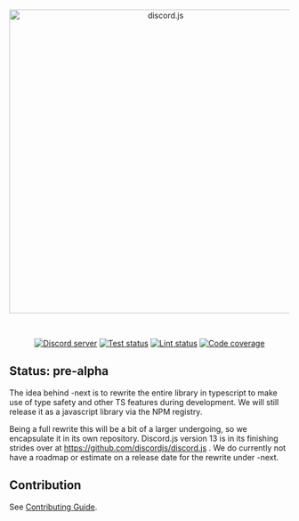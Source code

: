 <div align="center">
	<br />
	<p>
		<a href="https://discord.js.org"><img src="https://discord.js.org/static/logo.svg" width="546" alt="discord.js" /></a>
	</p>
	<br />
		<p>
		<a href="https://discord.gg/djs"><img src="https://img.shields.io/discord/222078108977594368?color=5865F2&logo=discord&logoColor=white" alt="Discord server" /></a>
		<a href="https://github.com/discordjs/discord.js/actions"><img src="https://github.com/discordjs/discord.js-next/workflows/Tests/badge.svg" alt="Test status" /></a>
		<a href="https://github.com/discordjs/discord.js/actions"><img src="https://github.com/discordjs/discord.js-next/workflows/Lint/badge.svg" alt="Lint status" /></a>
		<a href="https://codecov.io/gh/discordjs/discord.js-next"><img src="https://codecov.io/gh/discordjs/discord.js-next/branch/master/graph/badge.svg" alt="Code coverage" /></a>
	</p>
</div>

## Status: pre-alpha
The idea behind -next is to rewrite the entire library in typescript to make use of type safety and other TS features during development. We will still release it as a javascript library via the NPM registry.

Being a full rewrite this will be a bit of a larger undergoing, so we encapsulate it in its own repository. Discord.js version 13 is in its finishing strides over at https://github.com/discordjs/discord.js . We do currently not have a roadmap or estimate on a release date for the rewrite under -next.


## Contribution

See [Contributing Guide](https://github.com/discordjs/discord.js-next/blob/master/.github/CONTRIBUTING.md).
